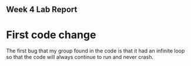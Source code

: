 ## Week 4 Lab Report

# First code change
The first bug that my group found in the code is that it had an infinite loop so that the code will always continue to run and never crash. 
